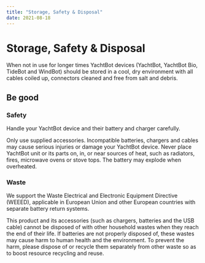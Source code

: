 ```yaml
---
title: "Storage, Safety & Disposal"
date: 2021-08-18
---
```

# Storage, Safety & Disposal

When not in use for longer times YachtBot devices (YachtBot, YachtBot Bio, TideBot and WindBot) should be stored in a cool, dry environment with all cables coiled up, connectors cleaned and free from salt and debris.

  

Be good
-------

### Safety

Handle your YachtBot device and their battery and charger carefully.

  

Only use supplied accessories. Incompatible batteries, chargers and cables may cause serious injuries or damage your YachtBot device. Never place YachtBot unit or its parts on, in, or near sources of heat, such as radiators, fires, microwave ovens or stove tops. The battery may explode when overheated.

  

### Waste

We support the Waste Electrical and Electronic Equipment Directive (WEEED), applicable in European Union and other European countries with separate battery return systems.

  

This product and its accessories (such as chargers, batteries and the USB cable) cannot be disposed of with other household wastes when they reach the end of their life. If batteries are not properly disposed of, these wastes may cause harm to human health and the environment. To prevent the harm, please dispose of or recycle them separately from other waste so as to boost resource recycling and reuse.